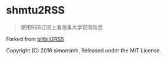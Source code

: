 # shmtu2RSS

> 使用RSS订阅上海海事大学官网信息

Forked from [bilibili2RSS](https://github.com/DIYgod/bilibili2RSS)

Copyright (C) 2018 simonsmh, Released under the MIT License.